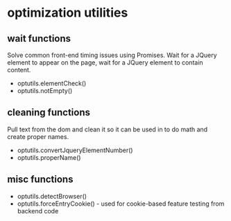 # optimization utilities

## wait functions
Solve common front-end timing issues using Promises.  Wait for a JQuery element to appear on the page, wait for a JQuery element to contain content.

* optutils.elementCheck()
* optutils.notEmpty()

## cleaning functions
Pull text from the dom and clean it so it can be used in to do math and create proper names.

* optutils.convertJqueryElementNumber()
* optutils.properName()

## misc functions

* optutils.detectBrowser()
* optutils.forceEntryCookie() - used for cookie-based feature testing from backend code
